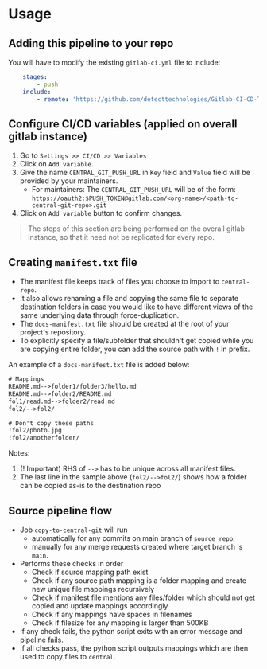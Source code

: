 # Usage

## Adding this pipeline to your repo

You will have to modify the existing `gitlab-ci.yml` file to include:

```yaml
    stages:
        - push
    include:
        - remote: 'https://github.com/detecttechnologies/Gitlab-CI-CD-Templates/raw/main/knowledge-portal/source/.gitlab-ci.yml'

```
## Configure CI/CD variables (applied on overall gitlab instance)

1. Go to `Settings >> CI/CD >> Variables`
2. Click on `Add variable`. 
3. Give the name `CENTRAL_GIT_PUSH_URL` in `Key` field and `Value` field will be provided by your maintainers.
    * For maintainers: The `CENTRAL_GIT_PUSH_URL` will be of the form: `https://oauth2:$PUSH_TOKEN@gitlab.com/<org-name>/<path-to-central-git-repo>.git`
4. Click on `Add variable` button to confirm changes. 


> The steps of this section are being performed on the overall gitlab instance, so that it need not be replicated for every repo.

## Creating `manifest.txt` file

- The manifest file keeps track of files you choose to import to `central-repo`.
- It also allows renaming a file and copying the same file to separate destination folders in case you would like to have different views of the same underlying data through force-duplication.
- The `docs-manifest.txt` file should be created at the root of your project's repository.
- To explicitly specify a file/subfolder that shouldn't get copied while you are copying entire folder, you can add the source path with `!` in prefix.

An example of a `docs-manifest.txt` file is added below:
```txt
# Mappings
README.md-->folder1/folder3/hello.md
README.md-->folder2/README.md
fol1/read.md-->folder2/read.md
fol2/-->fol2/

# Don't copy these paths
!fol2/photo.jpg
!fol2/anotherfolder/
```
Notes:
1. (! Important) RHS of `-->` has to be unique across all manifest files.
2. The last line in the sample above (`fol2/-->fol2/`) shows how a folder can be copied as-is to the destination repo


## Source pipeline flow
- Job `copy-to-central-git` will run 
    - automatically for any commits on main branch of `source repo`.   
    - manually for any merge requests created where target branch is `main`.
- Performs these checks in order
    - Check if source mapping path exist 
    - Check if any source path mapping is a folder mapping and create new unique file mappings recursively
    - Check if manifest file mentions any files/folder which should not get copied and update mappings accordingly
    - Check if any mappings have spaces in filenames
    - Check if filesize for any mapping is larger than 500KB
- If any check fails, the python script exits with an error message and pipeline fails.
- If all checks pass, the python script outputs mappings which are then used to copy files to `central`.  
        
